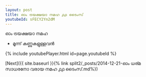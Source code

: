 ```yaml
---
layout: post
title: ഓം ട്രയക്ഷയാ നമഹ ൧൧ ടൈംസ്
youtubeId: sFECY2Yn2dM
---
```

 
 
 ഓം ട്രയക്ഷയാ നമഹ 
 
 -  മൂന്ന് കണ്ണുകളുള്ളവൻ 
 
  
 
  
 
 
 
 
 
 


{% include youtubePlayer.html id=page.youtubeId %}
 
[Next]({{ site.baseurl }}{% link  split2/_posts/2014-12-21-ഓം ധര്മ സാധരനോ വരായ നമഹ ൧൧ ടൈംസ്.md%})
 
